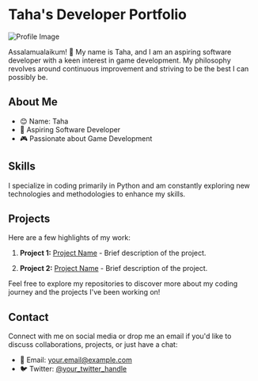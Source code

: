 # Taha's Developer Portfolio

![Profile Image](https://www.reddit.com/media?url=https%3A%2F%2Fpreview.redd.it%2Fyxm8upfcgs5a1.jpg)

Assalamualaikum! 👋 My name is Taha, and I am an aspiring software developer with a keen interest in game development. My philosophy revolves around continuous improvement and striving to be the best I can possibly be.

## About Me

- 😊 Name: Taha
- 🚀 Aspiring Software Developer
- 🎮 Passionate about Game Development

## Skills

I specialize in coding primarily in Python and am constantly exploring new technologies and methodologies to enhance my skills.

## Projects

Here are a few highlights of my work:

1. **Project 1:** [Project Name](link_to_project_1) - Brief description of the project.

2. **Project 2:** [Project Name](link_to_project_2) - Brief description of the project.

Feel free to explore my repositories to discover more about my coding journey and the projects I've been working on!

## Contact

Connect with me on social media or drop me an email if you'd like to discuss collaborations, projects, or just have a chat:

- 📧 Email: your.email@example.com
- 🐦 Twitter: [@your_twitter_handle](https://twitter.com/your_twitter_handle)
